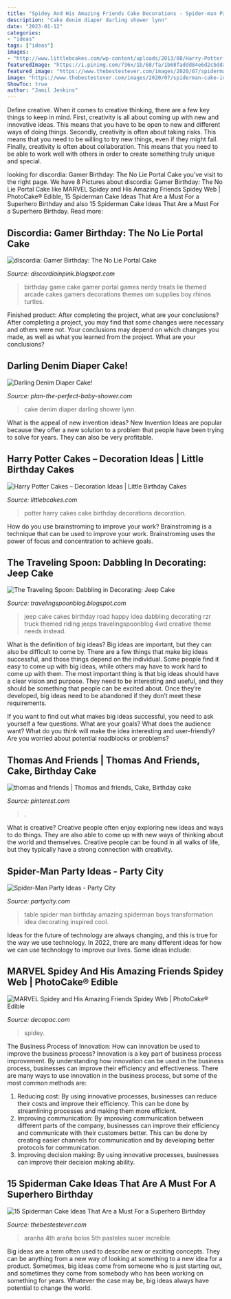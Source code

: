 ```yaml
---
title: "Spidey And His Amazing Friends Cake Decorations - Spider-man Party Ideas"
description: "Cake denim diaper darling shower lynn"
date: "2023-01-12"
categories:
- "ideas"
tags: ["ideas"]
images:
- "http://www.littlebcakes.com/wp-content/uploads/2013/08/Harry-Potter-Cake-Decorations.jpg"
featuredImage: "https://i.pinimg.com/736x/1b/68/fa/1b68faddd84e6d2cbddabf1cb6b39697--thomas-and-friends-food-ideas.jpg"
featured_image: "https://www.thebestestever.com/images/2020/07/spiderman-cake-ideas-1-819x1024.jpg"
image: "https://www.thebestestever.com/images/2020/07/spiderman-cake-ideas-1-819x1024.jpg"
ShowToc: true
author: "Jamil Jenkins"
---
```



Define creative.
When it comes to creative thinking, there are a few key things to keep in mind. First, creativity is all about coming up with new and innovative ideas. This means that you have to be open to new and different ways of doing things. Secondly, creativity is often about taking risks. This means that you need to be willing to try new things, even if they might fail. Finally, creativity is often about collaboration. This means that you need to be able to work well with others in order to create something truly unique and special.

	

		
looking for discordia: Gamer Birthday: The No Lie Portal Cake you've visit to the right page. We have 8 Pictures about discordia: Gamer Birthday: The No Lie Portal Cake like MARVEL Spidey and His Amazing Friends Spidey Web | PhotoCake® Edible, 15 Spiderman Cake Ideas That Are a Must For a Superhero Birthday and also 15 Spiderman Cake Ideas That Are a Must For a Superhero Birthday. Read more:
		
    
## Discordia: Gamer Birthday: The No Lie Portal Cake

<img loading=lazy src="https://lh3.googleusercontent.com/proxy/h4gGthavuXfRJgaMvSIDbdyUq0qcPmL_TdfypLiOQbw3B3vbXfQMo_kaUiO0PcjQsgeC1tECLQ-AjgD7ur9hPPSJsLlMCxr9VYye245BflxfViSOEm7ALU66rQDQzFwA7g=w1200-h630-p-k-no-nu" onerror="this.onerror=null;this.src='https://tse3.mm.bing.net/th?id=OIP.bhoiw-yO6bu_jule-L8qgwHaFj&amp;pid=15.1';" alt="discordia: Gamer Birthday: The No Lie Portal Cake">

_Source: discordiainpink.blogspot.com_

>birthday game cake gamer portal games nerdy treats lie themed arcade cakes gamers decorations themes om supplies boy rhinos turtles. 

	

Finished product: After completing the project, what are your conclusions?
After completing a project, you may find that some changes were necessary and others were not. Your conclusions may depend on which changes you made, as well as what you learned from the project. What are your conclusions?

    
## Darling Denim Diaper Cake!

<img loading=lazy src="http://www.plan-the-perfect-baby-shower.com/images/denim_diaper_cake.jpg" onerror="this.onerror=null;this.src='https://tse1.mm.bing.net/th?id=OIP.79E4r5HH9oRuD-3rO5e5fQHaMx&amp;pid=15.1';" alt="Darling Denim Diaper Cake!">

_Source: plan-the-perfect-baby-shower.com_

>cake denim diaper darling shower lynn. 

	

What is the appeal of new invention ideas?
New Invention Ideas are popular because they offer a new solution to a problem that people have been trying to solve for years. They can also be very profitable.

    
## Harry Potter Cakes – Decoration Ideas | Little Birthday Cakes

<img loading=lazy src="http://www.littlebcakes.com/wp-content/uploads/2013/08/Harry-Potter-Cake-Decorations.jpg" onerror="this.onerror=null;this.src='https://tse3.mm.bing.net/th?id=OIP.ENizkB2SrDLyQwCmGUMhngHaFi&amp;pid=15.1';" alt="Harry Potter Cakes – Decoration Ideas | Little Birthday Cakes">

_Source: littlebcakes.com_

>potter harry cakes cake birthday decorations decoration. 

	

How do you use brainstroming to improve your work?
Brainstroming is a technique that can be used to improve your work. Brainstroming uses the power of focus and concentration to achieve goals.

    
## The Traveling Spoon: Dabbling In Decorating: Jeep Cake

<img loading=lazy src="http://3.bp.blogspot.com/-GRMVJcdm9K8/TtZKSJb8hfI/AAAAAAAABK4/7nh8kBHcTGA/s1600/Jeep+Cake+full.jpg" onerror="this.onerror=null;this.src='https://tse1.mm.bing.net/th?id=OIP.KsO3RQACGCjb3Q64z2B7bQHaE8&amp;pid=15.1';" alt="The Traveling Spoon: Dabbling in Decorating: Jeep Cake">

_Source: travelingspoonblog.blogspot.com_

>jeep cake cakes birthday road happy idea dabbling decorating rzr truck themed riding jeeps travelingspoonblog 4wd creative theme needs instead. 

	

What is the definition of big ideas?
Big ideas are important, but they can also be difficult to come by. There are a few things that make big ideas successful, and those things depend on the individual. Some people find it easy to come up with big ideas, while others may have to work hard to come up with them.
The most important thing is that big ideas should have a clear vision and purpose. They need to be interesting and useful, and they should be something that people can be excited about. Once they’re developed, big ideas need to be abandoned if they don’t meet these requirements.

If you want to find out what makes big ideas successful, you need to ask yourself a few questions. What are your goals? What does the audience want? What do you think will make the idea interesting and user-friendly? Are you worried about potential roadblocks or problems?

    
## Thomas And Friends | Thomas And Friends, Cake, Birthday Cake

<img loading=lazy src="https://i.pinimg.com/736x/1b/68/fa/1b68faddd84e6d2cbddabf1cb6b39697--thomas-and-friends-food-ideas.jpg" onerror="this.onerror=null;this.src='https://tse3.mm.bing.net/th?id=OIP.y00UMPm47ZQzpbJBtxrOcgHaJ3&amp;pid=15.1';" alt="thomas and friends | Thomas and friends, Cake, Birthday cake">

_Source: pinterest.com_

>. 

	

What is creative?
Creative people often enjoy exploring new ideas and ways to do things. They are also able to come up with new ways of thinking about the world and themselves. Creative people can be found in all walks of life, but they typically have a strong connection with creativity.

    
## Spider-Man Party Ideas - Party City

<img loading=lazy src="http://partycity1.scene7.com/is/image/PartyCity/PI000531?$_ml_content_family_section$" onerror="this.onerror=null;this.src='https://tse2.mm.bing.net/th?id=OIP.ku8_3dQisvL37CrUqosgBwAAAA&amp;pid=15.1';" alt="Spider-Man Party Ideas - Party City">

_Source: partycity.com_

>table spider man birthday amazing spiderman boys transformation idea decorating inspired cool. 

	

Ideas for the future of technology are always changing, and this is true for the way we use technology. In 2022, there are many different ideas for how we can use technology to improve our lives. Some ideas include: 

    
## MARVEL Spidey And His Amazing Friends Spidey Web | PhotoCake® Edible

<img loading=lazy src="https://images.salsify.com/image/upload/s--DhVxbp51--/cs_srgb/za4wgtsizqn1k9tm7dwg.jpg" onerror="this.onerror=null;this.src='https://tse1.mm.bing.net/th?id=OIP.XUtIfO7NEHut2yBBHogujwHaET&amp;pid=15.1';" alt="MARVEL Spidey and His Amazing Friends Spidey Web | PhotoCake® Edible">

_Source: decopac.com_

>spidey. 

	

The Business Process of Innovation: How can innovation be used to improve the business process?
Innovation is a key part of business process improvement. By understanding how innovation can be used in the business process, businesses can improve their efficiency and effectiveness. There are many ways to use innovation in the business process, but some of the most common methods are: 
1) Reducing cost: By using innovative processes, businesses can reduce their costs and improve their efficiency. This can be done by streamlining processes and making them more efficient. 
2) Improving communication: By improving communication between different parts of the company, businesses can improve their efficiency and communicate with their customers better. This can be done by creating easier channels for communication and by developing better protocols for communication. 
3) Improving decision making: By using innovative processes, businesses can improve their decision making ability.

    
## 15 Spiderman Cake Ideas That Are A Must For A Superhero Birthday

<img loading=lazy src="https://www.thebestestever.com/images/2020/07/spiderman-cake-ideas-1-819x1024.jpg" onerror="this.onerror=null;this.src='https://tse2.mm.bing.net/th?id=OIP.SFzqeWruiiJyykmurGqb7QHaJQ&amp;pid=15.1';" alt="15 Spiderman Cake Ideas That Are a Must For a Superhero Birthday">

_Source: thebestestever.com_

>aranha 4th araña bolos 5th pasteles suoer increíble. 

	

Big ideas are a term often used to describe new or exciting concepts. They can be anything from a new way of looking at something to a new idea for a product. Sometimes, big ideas come from someone who is just starting out, and sometimes they come from somebody who has been working on something for years. Whatever the case may be, big ideas always have potential to change the world.


